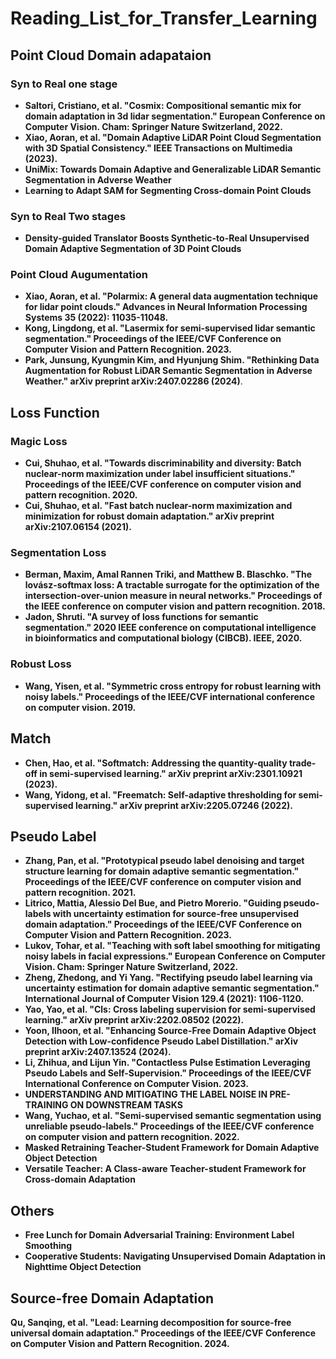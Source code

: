 # Reading_List_for_Transfer_Learning

## Point Cloud Domain adapataion

### Syn to Real one stage
* **Saltori, Cristiano, et al. "Cosmix: Compositional semantic mix for domain adaptation in 3d lidar segmentation." European Conference on Computer Vision. Cham: Springer Nature Switzerland, 2022.**
* **Xiao, Aoran, et al. "Domain Adaptive LiDAR Point Cloud Segmentation with 3D Spatial Consistency." IEEE Transactions on Multimedia (2023).**
* **UniMix: Towards Domain Adaptive and Generalizable LiDAR Semantic Segmentation in Adverse Weather**
* **Learning to Adapt SAM for Segmenting Cross-domain Point Clouds**

### Syn to Real Two stages
* **Density-guided Translator Boosts Synthetic-to-Real Unsupervised Domain Adaptive Segmentation of 3D Point Clouds**

### Point Cloud Augumentation
* **Xiao, Aoran, et al. "Polarmix: A general data augmentation technique for lidar point clouds." Advances in Neural Information Processing Systems 35 (2022): 11035-11048.**
* **Kong, Lingdong, et al. "Lasermix for semi-supervised lidar semantic segmentation." Proceedings of the IEEE/CVF Conference on Computer Vision and Pattern Recognition. 2023.**
* **Park, Junsung, Kyungmin Kim, and Hyunjung Shim. "Rethinking Data Augmentation for Robust LiDAR Semantic Segmentation in Adverse Weather." arXiv preprint arXiv:2407.02286 (2024)**.


## Loss Function

### Magic Loss
* **Cui, Shuhao, et al. "Towards discriminability and diversity: Batch nuclear-norm maximization under label insufficient situations." Proceedings of the IEEE/CVF conference on computer vision and pattern recognition. 2020.**
* **Cui, Shuhao, et al. "Fast batch nuclear-norm maximization and minimization for robust domain adaptation." arXiv preprint arXiv:2107.06154 (2021).**

### Segmentation Loss
* **Berman, Maxim, Amal Rannen Triki, and Matthew B. Blaschko. "The lovász-softmax loss: A tractable surrogate for the optimization of the intersection-over-union measure in neural networks." Proceedings of the IEEE conference on computer vision and pattern recognition. 2018.**
* **Jadon, Shruti. "A survey of loss functions for semantic segmentation." 2020 IEEE conference on computational intelligence in bioinformatics and computational biology (CIBCB). IEEE, 2020.**

### Robust Loss
* **Wang, Yisen, et al. "Symmetric cross entropy for robust learning with noisy labels." Proceedings of the IEEE/CVF international conference on computer vision. 2019.**


## Match
* **Chen, Hao, et al. "Softmatch: Addressing the quantity-quality trade-off in semi-supervised learning." arXiv preprint arXiv:2301.10921 (2023).**
* **Wang, Yidong, et al. "Freematch: Self-adaptive thresholding for semi-supervised learning." arXiv preprint arXiv:2205.07246 (2022).**


## Pseudo Label
* **Zhang, Pan, et al. "Prototypical pseudo label denoising and target structure learning for domain adaptive semantic segmentation." Proceedings of the IEEE/CVF conference on computer vision and pattern recognition. 2021.**
* **Litrico, Mattia, Alessio Del Bue, and Pietro Morerio. "Guiding pseudo-labels with uncertainty estimation for source-free unsupervised domain adaptation." Proceedings of the IEEE/CVF Conference on Computer Vision and Pattern Recognition. 2023.**
* **Lukov, Tohar, et al. "Teaching with soft label smoothing for mitigating noisy labels in facial expressions." European Conference on Computer Vision. Cham: Springer Nature Switzerland, 2022.**
* **Zheng, Zhedong, and Yi Yang. "Rectifying pseudo label learning via uncertainty estimation for domain adaptive semantic segmentation." International Journal of Computer Vision 129.4 (2021): 1106-1120.**
* **Yao, Yao, et al. "Cls: Cross labeling supervision for semi-supervised learning." arXiv preprint arXiv:2202.08502 (2022).**
* **Yoon, Ilhoon, et al. "Enhancing Source-Free Domain Adaptive Object Detection with Low-confidence Pseudo Label Distillation." arXiv preprint arXiv:2407.13524 (2024).**
* **Li, Zhihua, and Lijun Yin. "Contactless Pulse Estimation Leveraging Pseudo Labels and Self-Supervision." Proceedings of the IEEE/CVF International Conference on Computer Vision. 2023.**
* **UNDERSTANDING AND MITIGATING THE LABEL NOISE IN PRE-TRAINING ON DOWNSTREAM TASKS**
* **Wang, Yuchao, et al. "Semi-supervised semantic segmentation using unreliable pseudo-labels." Proceedings of the IEEE/CVF conference on computer vision and pattern recognition. 2022.**
* **Masked Retraining Teacher-Student Framework for Domain Adaptive Object Detection**
* **Versatile Teacher: A Class-aware Teacher-student Framework for Cross-domain Adaptation**


## Others
* **Free Lunch for Domain Adversarial Training: Environment Label Smoothing**
* **Cooperative Students: Navigating Unsupervised Domain Adaptation in Nighttime Object Detection**

## Source-free Domain Adaptation

**Qu, Sanqing, et al. "Lead: Learning decomposition for source-free universal domain adaptation." Proceedings of the IEEE/CVF Conference on Computer Vision and Pattern Recognition. 2024.**
